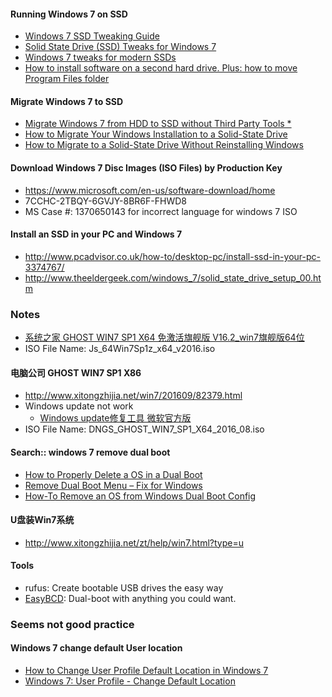 
#### Running Windows 7 on SSD
* [Windows 7 SSD Tweaking Guide](http://www.overclock.net/t/1133897/windows-7-ssd-tweaking-guide)
* [Solid State Drive (SSD) Tweaks for Windows 7](https://www.computing.net/howtos/show/solid-state-drive-ssd-tweaks-for-windows-7/552.html)
* [Windows 7 tweaks for modern SSDs](http://www.pcadvisor.co.uk/how-to/windows/windows-7-tweaks-for-modern-ssds-3374812/)
* [How to install software on a second hard drive. Plus: how to move Program Files folder](http://www.pcadvisor.co.uk/how-to/windows/how-install-software-second-hard-drive-move-program-files-folder-in-windows-3500581/)

#### Migrate Windows 7 to SSD
* [Migrate Windows 7 from HDD to SSD without Third Party Tools *](http://www.disk-partition.com/kb/migrate-win7-ssd.html)
* [How to Migrate Your Windows Installation to a Solid-State Drive](http://www.howtogeek.com/97242/how-to-migrate-windows-7-to-a-solid-state-drive/)
* [How to Migrate to a Solid-State Drive Without Reinstalling Windows](http://lifehacker.com/5837543/how-to-migrate-to-a-solid-state-drive-without-reinstalling-windows)

#### Download Windows 7 Disc Images (ISO Files) by Production Key
* https://www.microsoft.com/en-us/software-download/home
* 7CCHC-2TBQY-6GVJY-8BR6F-FHWD8
* MS Case #: 1370650143 for incorrect language for windows 7 ISO

#### Install an SSD in your PC and Windows 7
* http://www.pcadvisor.co.uk/how-to/desktop-pc/install-ssd-in-your-pc-3374767/
* http://www.theeldergeek.com/windows_7/solid_state_drive_setup_00.htm

### Notes
* [系统之家 GHOST WIN7 SP1 X64 免激活旗舰版 V16.2_win7旗舰版64位](http://www.mohuishou.com/win7/1228.html)
* ISO File Name: Js_64Win7Sp1z_x64_v2016.iso

#### 电脑公司 GHOST WIN7 SP1 X86
* http://www.xitongzhijia.net/win7/201609/82379.html
* Windows update not work
  - [Windows update修复工具 微软官方版](http://www.doudouxitong.net/tools/xiaogongju/2014/0320/694.html)
* ISO File Name: DNGS_GHOST_WIN7_SP1_X64_2016_08.iso

#### Search:: windows 7 remove dual boot
* [How to Properly Delete a OS in a Dual Boot](http://www.sevenforums.com/tutorials/210983-dual-boot-delete-os.html)
* [Remove Dual Boot Menu – Fix for Windows](https://neosmart.net/wiki/remove-dual-boot-menu/)
* [How-To Remove an OS from Windows Dual Boot Config](https://www.groovypost.com/howto/howto/how-to-remove-an-os-from-windows-dual-boot-config/)

#### U盘装Win7系统
* http://www.xitongzhijia.net/zt/help/win7.html?type=u

#### Tools
* rufus: Create bootable USB drives the easy way
* [EasyBCD](http://neosmart.net/EasyBCD/): Dual-boot with anything you could want.

### Seems not good practice
#### Windows 7 change default User location
* [How to Change User Profile Default Location in Windows 7](https://www.nextofwindows.com/how-to-change-user-profile-default-location-in-windows-7)
* [Windows 7: User Profile - Change Default Location](http://www.sevenforums.com/tutorials/87555-user-profile-change-default-location.html)
